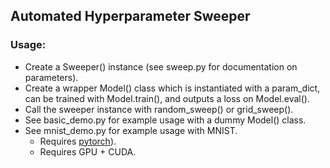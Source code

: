 ## Automated Hyperparameter Sweeper   
### Usage:   
- Create a Sweeper() instance (see sweep.py for documentation on parameters).
- Create a wrapper Model() class which is instantiated with a param_dict, can be trained with Model.train(), and outputs a loss on Model.eval().
- Call the sweeper instance with random_sweep() or grid_sweep().
- See basic_demo.py for example usage with a dummy Model() class.
- See mnist_demo.py for example usage with MNIST.
   - Requires [pytorch](http://pytorch.org/)).
   - Requires GPU + CUDA.
